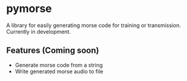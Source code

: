 # pymorse
A library for easily generating morse code for training or transmission. Currently in development.


## Features (Coming soon)

* Generate morse code from a string
* Write generated morse audio to file

